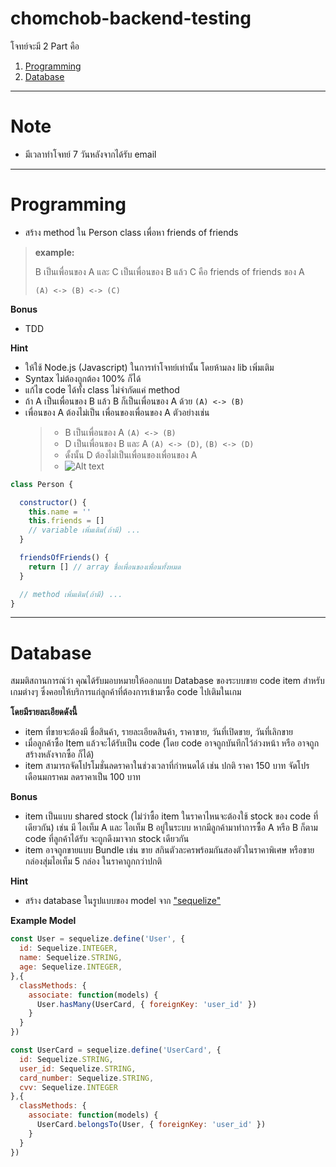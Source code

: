 # chomchob-backend-testing

โจทย์จะมี 2 Part คือ
1. [Programming](#programming)
2. [Database](#database)

---

# Note
- มีเวลาทำโจทย์ 7 วันหลังจากได้รับ email 

---

# Programming

  - สร้าง method ใน Person class เพื่อหา friends of friends


  > **example:**
  >
  > B เป็นเพื่อนของ A และ C เป็นเพื่อนของ B แล้ว C คือ friends of friends ของ A
  >
  > `(A) <-> (B) <-> (C)`

  **Bonus**
  - TDD 
  
  **Hint**
  - ให้ใช้ Node.js (Javascript) ในการทำโจทย์เท่านั้น โดยห้ามลง lib เพิ่มเติม
  - Syntax ไม่ต้องถูกต้อง 100% ก็ได้
  - แก้ไข code ได้ทั้ง class ไม่จำกัดแค่ method
  - ถ้า A เป็นเพื่อนของ B แล้ว B ก็เป็นเพื่อนของ A ด้วย `(A) <-> (B)` 
  - เพื่อนของ A ต้องไม่เป็น เพื่อนของเพื่อนของ A ตัวอย่างเช่น 
    > - B เป็นเพื่อนของ A `(A) <-> (B)`
    > - D เป็นเพื่อนของ B และ A `(A) <-> (D)`, `(B) <-> (D)`
    > - ดั้งนั้น D ต้องไม่เป็นเพื่อนของเพื่อนของ A
    > - ![Alt text](https://fs.chomchob.com/file/image?path=/admin/upload/2018-06-08/dfd301fb-a2e7-43b1-addb-d119ac2a3e02)
  ```js
  class Person {
  
    constructor() {
      this.name = ''
      this.friends = []
      // variable เพิ่มเติม(ถ้ามี) ...
    }

    friendsOfFriends() {
      return [] // array ชื่อเพื่อนของเพื่อนทั้งหมด
    }

    // method เพิ่มเติม(ถ้ามี) ...
  }
  ```


---

# Database

สมมติสถานการณ์ว่า 
คุณได้รับมอบหมายให้ออกแบบ Database ของระบบขาย code item สำหรับเกมต่างๆ 
ซึ่งคอยให้บริการแก่ลูกค้าที่ต้องการเข้ามาซื้อ code ไปเติมในเกม

  **โดยมีรายละเอียดดังนี้**
  
  - item ที่ขายจะต้องมี ชื่อสินค้า, รายละเอียดสินค้า, ราคาขาย, วันที่เปิดขาย, วันที่เลิกขาย
  - เมื่อลูกค้าซื้อ Item แล้วจะได้รับเป็น code (โดย code อาจถูกบันทึกไว้ล่วงหน้า หรือ อาจถูกสร้างหลังจากซื้อ ก็ได้)
  - item สามารถจัดโปรโมชั่นลดราคาในช่วงเวลาที่กำหนดได้ เช่น ปกติ ราคา 150 บาท จัดโปรเดือนมกราคม ลดราคาเป็น 100 บาท

  **Bonus**

  - item เป็นแบบ shared stock (ไม่ว่าซื้อ item ในราคาไหนจะต้องใช้ stock ของ code ที่เดียวกัน) เช่น มี ไอเท็ม A และ ไอเท็ม B อยู่ในระบบ หากมีลูกค้ามาทำการซื้อ A หรือ B ก็ตาม code ที่ลูกค้าได้รับ จะถูกดึงมาจาก stock เดียวกัน
  - item อาจถูกขายแบบ Bundle เช่น ขาย สกินตัวละครพร้อมกันสองตัวในราคาพิเศษ  หรือขาย กล่องสุ่มไอเท็ม 5 กล่อง ในราคาถูกกว่าปกติ

  **Hint**

  - สร้าง database ในรูปแบบของ model จาก ["sequelize"](https://github.com/sequelize/sequelize)

  
  **Example Model**

  ```js
  const User = sequelize.define('User', {
    id: Sequelize.INTEGER,
    name: Sequelize.STRING,
    age: Sequelize.INTEGER,
  },{
    classMethods: {
      associate: function(models) {
        User.hasMany(UserCard, { foreignKey: 'user_id' })
      }
    }
  })

  const UserCard = sequelize.define('UserCard', {
    id: Sequelize.STRING,
    user_id: Sequelize.STRING,
    card_number: Sequelize.STRING,
    cvv: Sequelize.INTEGER
  },{
    classMethods: {
      associate: function(models) {
        UserCard.belongsTo(User, { foreignKey: 'user_id' })
      }
    }
  })
  ```

